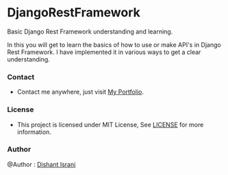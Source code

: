 # DjangoRestFramework

Basic Django Rest Framework understanding and learning.

In this you will get to learn the basics of how to use or make API's in Django Rest Framework.
I have implemented it in various ways to get a clear understanding.

### Contact

* Contact me anywhere, just visit [My Portfolio](https://dishantisrani.github.io/Dishant-Portfolio/).

### License

* This project is licensed under MIT License, See [LICENSE](/LICENSE) for more information.

### Author

@Author : [Dishant Israni](https://github.com/DishantIsrani)
